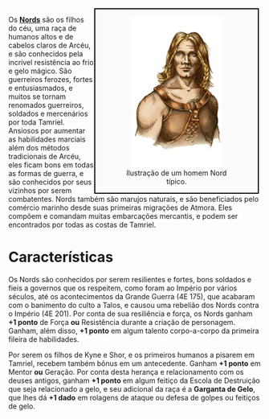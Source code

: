 <!-- TITLE: Nord -->
<!-- SUBTITLE: Os filhos de Kyne de Arcéu -->

<div style="float: right; margin-right: 1%; background: #fbfbfc; border: 2px black solid;">
	<figure>
		<center><img src="/uploads/racas/nord.png"
			height="300"
			alt="Nord">
		<figcaption style="margin-left: 2%; margin-right: 2%;">Ilustração de um homem Nord típico.</figcaption></center>
	</figure>
</div>

Os **[Nords](https://pt.uesp.net/wiki/Lore:Nord)** são os filhos do céu, uma raça de humanos altos e de cabelos claros de Arcéu, e são conhecidos pela incrível resistência ao frio e gelo mágico. São guerreiros ferozes, fortes e entusiasmados, e muitos se tornam renomados guerreiros, soldados e mercenários por toda Tamriel. Ansiosos por aumentar as habilidades marciais além dos métodos tradicionais de Arcéu, eles ficam bons em todas as formas de guerra, e são conhecidos por seus vizinhos por serem combatentes. Nords também são marujos naturais, e são beneficiados pelo comércio marinho desde suas primeiras migrações de Atmora. Eles compõem e comandam muitas embarcações mercantis, e podem ser encontrados por todas as costas de Tamriel.

# Características
Os Nords são conhecidos por serem resilientes e fortes, bons soldados e fieis a governos que os respeitem, como foram ao Império por vários séculos, até os acontecimentos da Grande Guerra (4E 175), que acabaram com o banimento do culto a Talos, e causou uma rebelião dos Nords contra o Império (4E 201). Por conta de sua resiliência e força, os Nords ganham **+1 ponto** de Força **ou** Resistência durante a criação de personagem. Ganham, além disso, **+1 ponto** em algum talento corpo-a-corpo da primeira fileira de habilidades.

Por serem os filhos de Kyne e Shor, e os primeiros humanos a pisarem em Tamriel, recebem também bônus em um antecedente. Ganham **+1 ponto** em Mentor **ou** Geração. Por conta desta herança e relacionamento com os deuses antigos, ganham **+1 ponto** em algum feitiço da Escola de Destruição que seja relacionado a gelo, e seu adicional da raça é a **Garganta de Gelo**, que lhes dá **+1 dado** em rolagens de ataque ou defesa de golpes ou feitiços de gelo.
